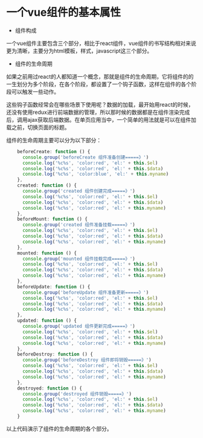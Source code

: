 # 一个vue组件的基本属性

* 组件构成

一个vue组件主要包含三个部分，相比于react组件，vue组件的书写结构相对来说更为清晰，主要分为html模板，样式，javascript这三个部分。

* 组件的生命周期

如果之前用过react的人都知道一个概念，那就是组件的生命周期，它将组件的的一生划分为多个阶段，在各个阶段，都设置了一个钩子函数，这样在组件的各个阶段可以触发一些动作。

这些钩子函数经常会在哪些场景下使用呢？数据的加载，最开始用react的时候，还没有使用redux进行前端数据的管理，所以那时候的数据都是在组件渲染完成后，调用ajax获取后端数据。在单页应用当中，一个简单的用法就是可以在组件加载之前，切换页面的标题。

组件的生命周期主要可以分为以下部分：

```javascript
    beforeCreate: function () {
      console.group('beforeCreate 组件准备创建=====》')
      console.log('%c%s', 'color:red', 'el:' + this.$el)
      console.log('%c%s', 'color:red', 'el:' + this.$data)
      console.log('%c%s', 'color:blue', 'el:' + this.myname)
    },
    created: function () {
      console.group('created 组件创建完成=====》')
      console.log('%c%s', 'color:red', 'el:' + this.$el)
      console.log('%c%s', 'color:red', 'el:' + this.$data)
      console.log('%c%s', 'color:red', 'el:' + this.myname)
    },
    beforeMount: function () {
      console.group('created 组件准备挂载=====》')
      console.log('%c%s', 'color:red', 'el:' + this.$el)
      console.log('%c%s', 'color:red', 'el:' + this.$data)
      console.log('%c%s', 'color:red', 'el:' + this.myname)
    },
    mounted: function () {
      console.group('mounted 组件挂载完成=====》')
      console.log('%c%s', 'color:red', 'el:' + this.$el)
      console.log('%c%s', 'color:red', 'el:' + this.$data)
      console.log('%c%s', 'color:red', 'el:' + this.myname)
    },
    beforeUpdate: function () {
      console.group('beforeUpdate 组件准备更新=====》')
      console.log('%c%s', 'color:red', 'el:' + this.$el)
      console.log('%c%s', 'color:red', 'el:' + this.$data)
      console.log('%c%s', 'color:red', 'el:' + this.myname)
    },
    updated: function () {
      console.group('updated 组件更新完成=====》')
      console.log('%c%s', 'color:red', 'el:' + this.$el)
      console.log('%c%s', 'color:red', 'el:' + this.$data)
      console.log('%c%s', 'color:red', 'el:' + this.myname)
    },
    beforeDestroy: function () {
      console.group('beforeDestroy 组件即将销毁=====》')
      console.log('%c%s', 'color:red', 'el:' + this.$el)
      console.log('%c%s', 'color:red', 'el:' + this.$data)
      console.log('%c%s', 'color:red', 'el:' + this.myname)
    },
    destroyed: function () {
      console.group('destroyed 组件销毁=====》')
      console.log('%c%s', 'color:red', 'el:' + this.$el)
      console.log('%c%s', 'color:red', 'el:' + this.$data)
      console.log('%c%s', 'color:red', 'el:' + this.myname)
    }
```

以上代码演示了组件的生命周期的各个部分。

